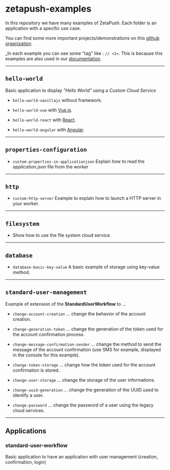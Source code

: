 # zetapush-examples

In this repository we have many examples of ZetaPush. Each folder is an application with a specific use case.

You can find some more important projects/demonstrations on this [github organization](https://github.com/zetapush-demo).

_In each example you can see some "tag" like : `// <1>`.
This is because this examples are also used in our [documentation](https://doc.zetapush.com).

---

## `hello-world`

Basic application to display _"Hello World"_ using a _Custom Cloud Service_

* `hello-world-vanillajs` without framework.

* `hello-world-vue` with [Vue.js](https://vuejs.org/).

* `hello-world-react` with [React](https://reactjs.org/).

* `hello-world-angular` with [Angular](https://angular.io/).

---

## `properties-configuration`

* `custom-properties-in-applicationjson` Explain how to read the _application.json_ file from the worker

---

## `http`

* `custom-http-server` Example to explain how to launch a HTTP server in your worker.

---

## `filesystem`

* Show how to use the file system cloud service.

---

## `database`

* `database-basic-key-value` A basic example of storage using key-value method.

---

## `standard-user-management`

Example of extension of the **StandardUserWorkflow** to ...

* `change-account-creation` ... change the behavior of the account creation.

* `change-generation-token` ... change the generation of the token used for the account confirmation process.

* `change-message-confirmation-sender` ... change the method to send the message of the account confirmation (use SMS for example, displayed in the console for this example).

* `change-token-storage` ... change how the token used for the account confirmation is stored.

* `change-user-storage` ... change the storage of the user informations.

* `change-uuid-generation` ... change the generation of the UUID used to identify a user.

* `change-password` ... change the password of a user using the legacy cloud services.

---

## Applications

### standard-user-workflow

Basic application to have an application with user management (creation, confirmation, login)
